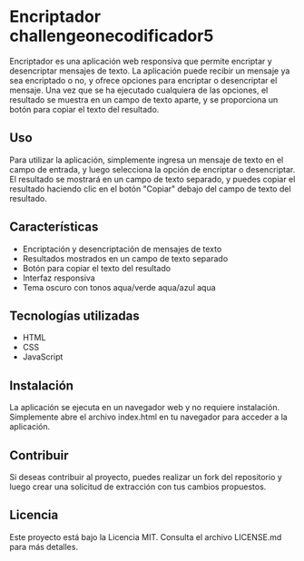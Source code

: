 # Encriptador challengeonecodificador5

Encriptador es una aplicación web responsiva que permite encriptar y desencriptar mensajes de texto. La aplicación puede recibir un mensaje ya sea encriptado o no, y ofrece opciones para encriptar o desencriptar el mensaje. Una vez que se ha ejecutado cualquiera de las opciones, el resultado se muestra en un campo de texto aparte, y se proporciona un botón para copiar el texto del resultado.

## Uso

Para utilizar la aplicación, simplemente ingresa un mensaje de texto en el campo de entrada, y luego selecciona la opción de encriptar o desencriptar. El resultado se mostrará en un campo de texto separado, y puedes copiar el resultado haciendo clic en el botón "Copiar" debajo del campo de texto del resultado.

## Características

- Encriptación y desencriptación de mensajes de texto
- Resultados mostrados en un campo de texto separado
- Botón para copiar el texto del resultado
- Interfaz responsiva
- Tema oscuro con tonos aqua/verde aqua/azul aqua

## Tecnologías utilizadas

- HTML
- CSS
- JavaScript

## Instalación

La aplicación se ejecuta en un navegador web y no requiere instalación. Simplemente abre el archivo index.html en tu navegador para acceder a la aplicación.

## Contribuir

Si deseas contribuir al proyecto, puedes realizar un fork del repositorio y luego crear una solicitud de extracción con tus cambios propuestos.

## Licencia

Este proyecto está bajo la Licencia MIT. Consulta el archivo LICENSE.md para más detalles.
